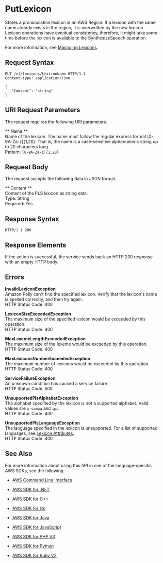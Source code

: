 # PutLexicon<a name="API_PutLexicon"></a>

Stores a pronunciation lexicon in an AWS Region\. If a lexicon with the same name already exists in the region, it is overwritten by the new lexicon\. Lexicon operations have eventual consistency, therefore, it might take some time before the lexicon is available to the SynthesizeSpeech operation\.

For more information, see [Managing Lexicons](http://docs.aws.amazon.com/polly/latest/dg/managing-lexicons.html)\.

## Request Syntax<a name="API_PutLexicon_RequestSyntax"></a>

```
PUT /v1/lexicons/LexiconName HTTP/1.1
Content-type: application/json

{
   "Content": "string"
}
```

## URI Request Parameters<a name="API_PutLexicon_RequestParameters"></a>

The request requires the following URI parameters\.

 ** Name **   
Name of the lexicon\. The name must follow the regular express format \[0\-9A\-Za\-z\]\{1,20\}\. That is, the name is a case\-sensitive alphanumeric string up to 20 characters long\.   
Pattern: `[0-9A-Za-z]{1,20}` 

## Request Body<a name="API_PutLexicon_RequestBody"></a>

The request accepts the following data in JSON format\.

 ** Content **   
Content of the PLS lexicon as string data\.  
Type: String  
Required: Yes

## Response Syntax<a name="API_PutLexicon_ResponseSyntax"></a>

```
HTTP/1.1 200
```

## Response Elements<a name="API_PutLexicon_ResponseElements"></a>

If the action is successful, the service sends back an HTTP 200 response with an empty HTTP body\.

## Errors<a name="API_PutLexicon_Errors"></a>

 **InvalidLexiconException**   
Amazon Polly can't find the specified lexicon\. Verify that the lexicon's name is spelled correctly, and then try again\.  
HTTP Status Code: 400

 **LexiconSizeExceededException**   
The maximum size of the specified lexicon would be exceeded by this operation\.  
HTTP Status Code: 400

 **MaxLexemeLengthExceededException**   
The maximum size of the lexeme would be exceeded by this operation\.  
HTTP Status Code: 400

 **MaxLexiconsNumberExceededException**   
The maximum number of lexicons would be exceeded by this operation\.  
HTTP Status Code: 400

 **ServiceFailureException**   
An unknown condition has caused a service failure\.  
HTTP Status Code: 500

 **UnsupportedPlsAlphabetException**   
The alphabet specified by the lexicon is not a supported alphabet\. Valid values are `x-sampa` and `ipa`\.  
HTTP Status Code: 400

 **UnsupportedPlsLanguageException**   
The language specified in the lexicon is unsupported\. For a list of supported languages, see [Lexicon Attributes](http://docs.aws.amazon.com/polly/latest/dg/API_LexiconAttributes.html)\.  
HTTP Status Code: 400

## See Also<a name="API_PutLexicon_SeeAlso"></a>

For more information about using this API in one of the language\-specific AWS SDKs, see the following:

+  [AWS Command Line Interface](http://docs.aws.amazon.com/goto/aws-cli/polly-2016-06-10/PutLexicon) 

+  [AWS SDK for \.NET](http://docs.aws.amazon.com/goto/DotNetSDKV3/polly-2016-06-10/PutLexicon) 

+  [AWS SDK for C\+\+](http://docs.aws.amazon.com/goto/SdkForCpp/polly-2016-06-10/PutLexicon) 

+  [AWS SDK for Go](http://docs.aws.amazon.com/goto/SdkForGoV1/polly-2016-06-10/PutLexicon) 

+  [AWS SDK for Java](http://docs.aws.amazon.com/goto/SdkForJava/polly-2016-06-10/PutLexicon) 

+  [AWS SDK for JavaScript](http://docs.aws.amazon.com/goto/AWSJavaScriptSDK/polly-2016-06-10/PutLexicon) 

+  [AWS SDK for PHP V3](http://docs.aws.amazon.com/goto/SdkForPHPV3/polly-2016-06-10/PutLexicon) 

+  [AWS SDK for Python](http://docs.aws.amazon.com/goto/boto3/polly-2016-06-10/PutLexicon) 

+  [AWS SDK for Ruby V2](http://docs.aws.amazon.com/goto/SdkForRubyV2/polly-2016-06-10/PutLexicon) 